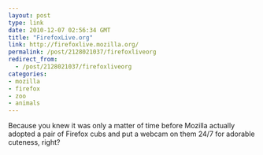 ```yaml
---
layout: post
type: link
date: 2010-12-07 02:56:34 GMT
title: "FirefoxLive.org"
link: http://firefoxlive.mozilla.org/
permalink: /post/2128021037/firefoxliveorg
redirect_from: 
  - /post/2128021037/firefoxliveorg
categories:
- mozilla
- firefox
- zoo
- animals
---
```

Because you knew it was only a matter of time before Mozilla actually adopted a pair of Firefox cubs and put a webcam on them 24/7 for adorable cuteness, right?
